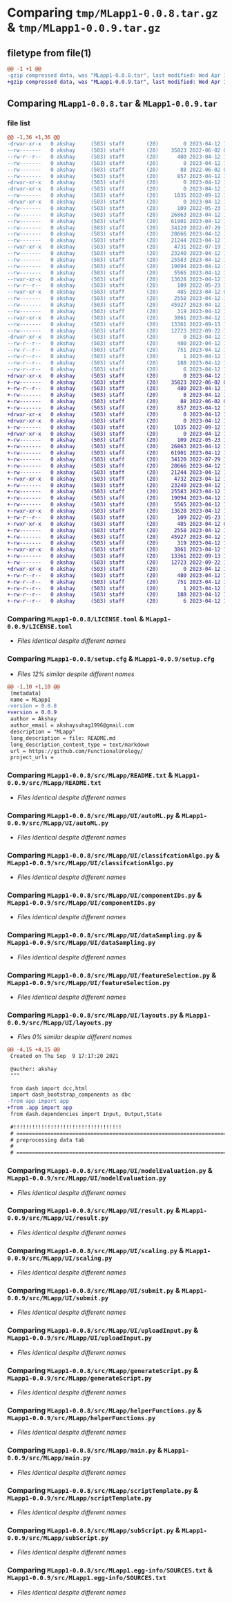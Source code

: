 # Comparing `tmp/MLapp1-0.0.8.tar.gz` & `tmp/MLapp1-0.0.9.tar.gz`

## filetype from file(1)

```diff
@@ -1 +1 @@
-gzip compressed data, was "MLapp1-0.0.8.tar", last modified: Wed Apr 12 16:26:56 2023, max compression
+gzip compressed data, was "MLapp1-0.0.9.tar", last modified: Wed Apr 12 16:28:29 2023, max compression
```

## Comparing `MLapp1-0.0.8.tar` & `MLapp1-0.0.9.tar`

### file list

```diff
@@ -1,36 +1,36 @@
-drwxr-xr-x   0 akshay     (503) staff       (20)        0 2023-04-12 16:26:56.168928 MLapp1-0.0.8/
--rw-------   0 akshay     (503) staff       (20)    35823 2022-06-02 07:43:07.000000 MLapp1-0.0.8/LICENSE.toml
--rw-r--r--   0 akshay     (503) staff       (20)      480 2023-04-12 16:26:56.169009 MLapp1-0.0.8/PKG-INFO
--rw-------   0 akshay     (503) staff       (20)        8 2023-04-12 10:13:27.000000 MLapp1-0.0.8/README.md
--rw-------   0 akshay     (503) staff       (20)       88 2022-06-02 07:45:52.000000 MLapp1-0.0.8/pyproject.toml
--rw-------   0 akshay     (503) staff       (20)      857 2023-04-12 16:26:56.169455 MLapp1-0.0.8/setup.cfg
-drwxr-xr-x   0 akshay     (503) staff       (20)        0 2023-04-12 16:26:56.159786 MLapp1-0.0.8/src/
-drwxr-xr-x   0 akshay     (503) staff       (20)        0 2023-04-12 16:26:56.164239 MLapp1-0.0.8/src/MLapp/
--rw-------   0 akshay     (503) staff       (20)     1035 2022-09-12 15:07:15.000000 MLapp1-0.0.8/src/MLapp/README.txt
-drwxr-xr-x   0 akshay     (503) staff       (20)        0 2023-04-12 16:26:56.167605 MLapp1-0.0.8/src/MLapp/UI/
--rw-------   0 akshay     (503) staff       (20)      109 2022-05-23 13:37:19.000000 MLapp1-0.0.8/src/MLapp/UI/__init__.py
--rw-------   0 akshay     (503) staff       (20)    26863 2023-04-12 16:23:12.000000 MLapp1-0.0.8/src/MLapp/UI/autoML.py
--rw-------   0 akshay     (503) staff       (20)    61901 2023-04-12 16:24:56.000000 MLapp1-0.0.8/src/MLapp/UI/classifcationAlgo.py
--rw-------   0 akshay     (503) staff       (20)    34120 2022-07-29 11:43:58.000000 MLapp1-0.0.8/src/MLapp/UI/componentIDs.py
--rw-------   0 akshay     (503) staff       (20)    28666 2023-04-12 16:24:48.000000 MLapp1-0.0.8/src/MLapp/UI/dataSampling.py
--rw-------   0 akshay     (503) staff       (20)    21244 2023-04-12 16:23:57.000000 MLapp1-0.0.8/src/MLapp/UI/featureSelection.py
--rwxr-xr-x   0 akshay     (503) staff       (20)     4731 2022-07-19 11:00:49.000000 MLapp1-0.0.8/src/MLapp/UI/layouts.py
--rw-------   0 akshay     (503) staff       (20)    23240 2023-04-12 16:23:20.000000 MLapp1-0.0.8/src/MLapp/UI/modelEvaluation.py
--rw-------   0 akshay     (503) staff       (20)    25583 2023-04-12 16:22:45.000000 MLapp1-0.0.8/src/MLapp/UI/result.py
--rw-------   0 akshay     (503) staff       (20)    19094 2023-04-12 16:23:48.000000 MLapp1-0.0.8/src/MLapp/UI/scaling.py
--rw-------   0 akshay     (503) staff       (20)     5565 2023-04-12 16:23:39.000000 MLapp1-0.0.8/src/MLapp/UI/submit.py
--rwxr-xr-x   0 akshay     (503) staff       (20)    13628 2023-04-12 16:23:03.000000 MLapp1-0.0.8/src/MLapp/UI/uploadInput.py
--rw-r--r--   0 akshay     (503) staff       (20)      109 2022-05-23 13:37:19.000000 MLapp1-0.0.8/src/MLapp/__init__.py
--rwxr-xr-x   0 akshay     (503) staff       (20)      485 2023-04-12 08:49:57.000000 MLapp1-0.0.8/src/MLapp/app.py
--rw-------   0 akshay     (503) staff       (20)     2558 2023-04-12 16:16:15.000000 MLapp1-0.0.8/src/MLapp/generateScript.py
--rw-------   0 akshay     (503) staff       (20)    45927 2023-04-12 16:25:43.000000 MLapp1-0.0.8/src/MLapp/helperFunctions.py
--rw-------   0 akshay     (503) staff       (20)      319 2023-04-12 16:12:15.000000 MLapp1-0.0.8/src/MLapp/launcher.py
--rwxr-xr-x   0 akshay     (503) staff       (20)     3861 2023-04-12 16:15:34.000000 MLapp1-0.0.8/src/MLapp/main.py
--rw-------   0 akshay     (503) staff       (20)    13361 2022-09-13 11:45:53.000000 MLapp1-0.0.8/src/MLapp/scriptTemplate.py
--rw-------   0 akshay     (503) staff       (20)    12723 2022-09-22 10:44:47.000000 MLapp1-0.0.8/src/MLapp/subScript.py
-drwxr-xr-x   0 akshay     (503) staff       (20)        0 2023-04-12 16:26:56.168766 MLapp1-0.0.8/src/MLapp1.egg-info/
--rw-r--r--   0 akshay     (503) staff       (20)      480 2023-04-12 16:26:56.000000 MLapp1-0.0.8/src/MLapp1.egg-info/PKG-INFO
--rw-r--r--   0 akshay     (503) staff       (20)      751 2023-04-12 16:26:56.000000 MLapp1-0.0.8/src/MLapp1.egg-info/SOURCES.txt
--rw-r--r--   0 akshay     (503) staff       (20)        1 2023-04-12 16:26:56.000000 MLapp1-0.0.8/src/MLapp1.egg-info/dependency_links.txt
--rw-r--r--   0 akshay     (503) staff       (20)      188 2023-04-12 16:26:56.000000 MLapp1-0.0.8/src/MLapp1.egg-info/requires.txt
--rw-r--r--   0 akshay     (503) staff       (20)        6 2023-04-12 16:26:56.000000 MLapp1-0.0.8/src/MLapp1.egg-info/top_level.txt
+drwxr-xr-x   0 akshay     (503) staff       (20)        0 2023-04-12 16:28:29.140278 MLapp1-0.0.9/
+-rw-------   0 akshay     (503) staff       (20)    35823 2022-06-02 07:43:07.000000 MLapp1-0.0.9/LICENSE.toml
+-rw-r--r--   0 akshay     (503) staff       (20)      480 2023-04-12 16:28:29.140512 MLapp1-0.0.9/PKG-INFO
+-rw-------   0 akshay     (503) staff       (20)        8 2023-04-12 10:13:27.000000 MLapp1-0.0.9/README.md
+-rw-------   0 akshay     (503) staff       (20)       88 2022-06-02 07:45:52.000000 MLapp1-0.0.9/pyproject.toml
+-rw-------   0 akshay     (503) staff       (20)      857 2023-04-12 16:28:29.141610 MLapp1-0.0.9/setup.cfg
+drwxr-xr-x   0 akshay     (503) staff       (20)        0 2023-04-12 16:28:29.123003 MLapp1-0.0.9/src/
+drwxr-xr-x   0 akshay     (503) staff       (20)        0 2023-04-12 16:28:29.129855 MLapp1-0.0.9/src/MLapp/
+-rw-------   0 akshay     (503) staff       (20)     1035 2022-09-12 15:07:15.000000 MLapp1-0.0.9/src/MLapp/README.txt
+drwxr-xr-x   0 akshay     (503) staff       (20)        0 2023-04-12 16:28:29.136934 MLapp1-0.0.9/src/MLapp/UI/
+-rw-------   0 akshay     (503) staff       (20)      109 2022-05-23 13:37:19.000000 MLapp1-0.0.9/src/MLapp/UI/__init__.py
+-rw-------   0 akshay     (503) staff       (20)    26863 2023-04-12 16:23:12.000000 MLapp1-0.0.9/src/MLapp/UI/autoML.py
+-rw-------   0 akshay     (503) staff       (20)    61901 2023-04-12 16:24:56.000000 MLapp1-0.0.9/src/MLapp/UI/classifcationAlgo.py
+-rw-------   0 akshay     (503) staff       (20)    34120 2022-07-29 11:43:58.000000 MLapp1-0.0.9/src/MLapp/UI/componentIDs.py
+-rw-------   0 akshay     (503) staff       (20)    28666 2023-04-12 16:24:48.000000 MLapp1-0.0.9/src/MLapp/UI/dataSampling.py
+-rw-------   0 akshay     (503) staff       (20)    21244 2023-04-12 16:23:57.000000 MLapp1-0.0.9/src/MLapp/UI/featureSelection.py
+-rwxr-xr-x   0 akshay     (503) staff       (20)     4732 2023-04-12 16:27:58.000000 MLapp1-0.0.9/src/MLapp/UI/layouts.py
+-rw-------   0 akshay     (503) staff       (20)    23240 2023-04-12 16:23:20.000000 MLapp1-0.0.9/src/MLapp/UI/modelEvaluation.py
+-rw-------   0 akshay     (503) staff       (20)    25583 2023-04-12 16:22:45.000000 MLapp1-0.0.9/src/MLapp/UI/result.py
+-rw-------   0 akshay     (503) staff       (20)    19094 2023-04-12 16:23:48.000000 MLapp1-0.0.9/src/MLapp/UI/scaling.py
+-rw-------   0 akshay     (503) staff       (20)     5565 2023-04-12 16:23:39.000000 MLapp1-0.0.9/src/MLapp/UI/submit.py
+-rwxr-xr-x   0 akshay     (503) staff       (20)    13628 2023-04-12 16:23:03.000000 MLapp1-0.0.9/src/MLapp/UI/uploadInput.py
+-rw-r--r--   0 akshay     (503) staff       (20)      109 2022-05-23 13:37:19.000000 MLapp1-0.0.9/src/MLapp/__init__.py
+-rwxr-xr-x   0 akshay     (503) staff       (20)      485 2023-04-12 08:49:57.000000 MLapp1-0.0.9/src/MLapp/app.py
+-rw-------   0 akshay     (503) staff       (20)     2558 2023-04-12 16:16:15.000000 MLapp1-0.0.9/src/MLapp/generateScript.py
+-rw-------   0 akshay     (503) staff       (20)    45927 2023-04-12 16:25:43.000000 MLapp1-0.0.9/src/MLapp/helperFunctions.py
+-rw-------   0 akshay     (503) staff       (20)      319 2023-04-12 16:12:15.000000 MLapp1-0.0.9/src/MLapp/launcher.py
+-rwxr-xr-x   0 akshay     (503) staff       (20)     3861 2023-04-12 16:15:34.000000 MLapp1-0.0.9/src/MLapp/main.py
+-rw-------   0 akshay     (503) staff       (20)    13361 2022-09-13 11:45:53.000000 MLapp1-0.0.9/src/MLapp/scriptTemplate.py
+-rw-------   0 akshay     (503) staff       (20)    12723 2022-09-22 10:44:47.000000 MLapp1-0.0.9/src/MLapp/subScript.py
+drwxr-xr-x   0 akshay     (503) staff       (20)        0 2023-04-12 16:28:29.139822 MLapp1-0.0.9/src/MLapp1.egg-info/
+-rw-r--r--   0 akshay     (503) staff       (20)      480 2023-04-12 16:28:29.000000 MLapp1-0.0.9/src/MLapp1.egg-info/PKG-INFO
+-rw-r--r--   0 akshay     (503) staff       (20)      751 2023-04-12 16:28:29.000000 MLapp1-0.0.9/src/MLapp1.egg-info/SOURCES.txt
+-rw-r--r--   0 akshay     (503) staff       (20)        1 2023-04-12 16:28:29.000000 MLapp1-0.0.9/src/MLapp1.egg-info/dependency_links.txt
+-rw-r--r--   0 akshay     (503) staff       (20)      188 2023-04-12 16:28:29.000000 MLapp1-0.0.9/src/MLapp1.egg-info/requires.txt
+-rw-r--r--   0 akshay     (503) staff       (20)        6 2023-04-12 16:28:29.000000 MLapp1-0.0.9/src/MLapp1.egg-info/top_level.txt
```

### Comparing `MLapp1-0.0.8/LICENSE.toml` & `MLapp1-0.0.9/LICENSE.toml`

 * *Files identical despite different names*

### Comparing `MLapp1-0.0.8/setup.cfg` & `MLapp1-0.0.9/setup.cfg`

 * *Files 12% similar despite different names*

```diff
@@ -1,10 +1,10 @@
 [metadata]
 name = MLapp1
-version = 0.0.8
+version = 0.0.9
 author = Akshay
 author_email = akshaysuhag1996@gmail.com
 description = "MLapp"
 long_description = file: README.md
 long_description_content_type = text/markdown
 url = https://github.com/FunctionalUrology/
 project_urls =
```

### Comparing `MLapp1-0.0.8/src/MLapp/README.txt` & `MLapp1-0.0.9/src/MLapp/README.txt`

 * *Files identical despite different names*

### Comparing `MLapp1-0.0.8/src/MLapp/UI/autoML.py` & `MLapp1-0.0.9/src/MLapp/UI/autoML.py`

 * *Files identical despite different names*

### Comparing `MLapp1-0.0.8/src/MLapp/UI/classifcationAlgo.py` & `MLapp1-0.0.9/src/MLapp/UI/classifcationAlgo.py`

 * *Files identical despite different names*

### Comparing `MLapp1-0.0.8/src/MLapp/UI/componentIDs.py` & `MLapp1-0.0.9/src/MLapp/UI/componentIDs.py`

 * *Files identical despite different names*

### Comparing `MLapp1-0.0.8/src/MLapp/UI/dataSampling.py` & `MLapp1-0.0.9/src/MLapp/UI/dataSampling.py`

 * *Files identical despite different names*

### Comparing `MLapp1-0.0.8/src/MLapp/UI/featureSelection.py` & `MLapp1-0.0.9/src/MLapp/UI/featureSelection.py`

 * *Files identical despite different names*

### Comparing `MLapp1-0.0.8/src/MLapp/UI/layouts.py` & `MLapp1-0.0.9/src/MLapp/UI/layouts.py`

 * *Files 0% similar despite different names*

```diff
@@ -4,15 +4,15 @@
 Created on Thu Sep  9 17:17:20 2021
 
 @author: akshay
 """
 
 from dash import dcc,html
 import dash_bootstrap_components as dbc
-from app import app
+from .app import app
 from dash.dependencies import Input, Output,State
 
 #!!!!!!!!!!!!!!!!!!!!!!!!!!!!!!!!!!! 
 # =============================================================================
 # preprocessing data tab
 # 
 # =============================================================================
```

### Comparing `MLapp1-0.0.8/src/MLapp/UI/modelEvaluation.py` & `MLapp1-0.0.9/src/MLapp/UI/modelEvaluation.py`

 * *Files identical despite different names*

### Comparing `MLapp1-0.0.8/src/MLapp/UI/result.py` & `MLapp1-0.0.9/src/MLapp/UI/result.py`

 * *Files identical despite different names*

### Comparing `MLapp1-0.0.8/src/MLapp/UI/scaling.py` & `MLapp1-0.0.9/src/MLapp/UI/scaling.py`

 * *Files identical despite different names*

### Comparing `MLapp1-0.0.8/src/MLapp/UI/submit.py` & `MLapp1-0.0.9/src/MLapp/UI/submit.py`

 * *Files identical despite different names*

### Comparing `MLapp1-0.0.8/src/MLapp/UI/uploadInput.py` & `MLapp1-0.0.9/src/MLapp/UI/uploadInput.py`

 * *Files identical despite different names*

### Comparing `MLapp1-0.0.8/src/MLapp/generateScript.py` & `MLapp1-0.0.9/src/MLapp/generateScript.py`

 * *Files identical despite different names*

### Comparing `MLapp1-0.0.8/src/MLapp/helperFunctions.py` & `MLapp1-0.0.9/src/MLapp/helperFunctions.py`

 * *Files identical despite different names*

### Comparing `MLapp1-0.0.8/src/MLapp/main.py` & `MLapp1-0.0.9/src/MLapp/main.py`

 * *Files identical despite different names*

### Comparing `MLapp1-0.0.8/src/MLapp/scriptTemplate.py` & `MLapp1-0.0.9/src/MLapp/scriptTemplate.py`

 * *Files identical despite different names*

### Comparing `MLapp1-0.0.8/src/MLapp/subScript.py` & `MLapp1-0.0.9/src/MLapp/subScript.py`

 * *Files identical despite different names*

### Comparing `MLapp1-0.0.8/src/MLapp1.egg-info/SOURCES.txt` & `MLapp1-0.0.9/src/MLapp1.egg-info/SOURCES.txt`

 * *Files identical despite different names*

